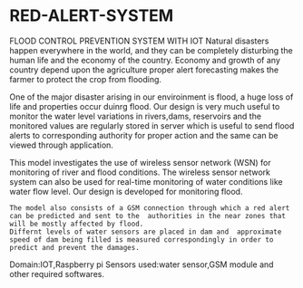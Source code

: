 # RED-ALERT-SYSTEM
FLOOD  CONTROL  PREVENTION SYSTEM WITH IOT 
   Natural disasters happen everywhere in the world, and they can be completely disturbing the human life and the economy of the country.
Economy and growth of any country depend upon the agriculture proper alert forecasting makes the farmer to protect the crop from
flooding.

   One of the major disaster arising in our enviroinment is flood, a huge loss of life and properties occur duinrg flood. Our design is very much useful to monitor the water level variations in rivers,dams, reservoirs and the monitored values are regularly stored in server which is useful to send flood alerts to corresponding authority for proper action and the same can be viewed through application.
     
  This model investigates the use of wireless sensor network (WSN) for monitoring of river and flood conditions. The wireless
sensor network system can also be used for real-time monitoring of water conditions like water flow level. Our design is developed for monitoring flood.
    
    The model also consists of a GSM connection through which a red alert can be predicted and sent to the  authorities in the near zones that will be mostly affected by flood. 
    Differnt levels of water sensors are placed in dam and  approximate speed of dam being filled is measured correspondingly in order to predict and prevent the damages.
    
Domain:IOT,Raspberry pi 
Sensors used:water sensor,GSM module
and other required softwares.
